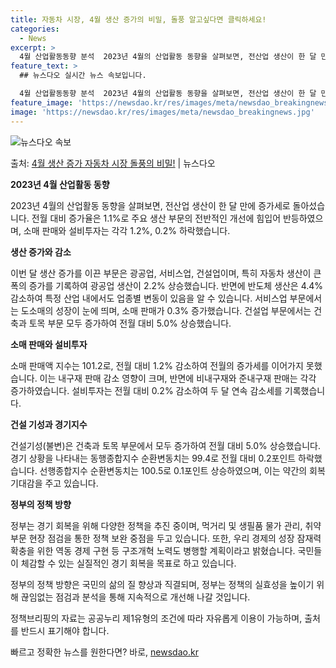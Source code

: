 ```yaml
---
title: 자동차 시장, 4월 생산 증가의 비밀, 돌풍 알고싶다면 클릭하세요!
categories:
  - News
excerpt: >
  4월 산업활동동향 분석  2023년 4월의 산업활동 동향을 살펴보면, 전산업 생산이 한 달 만에 증가세로 돌…
feature_text: >
  ## 뉴스다오 실시간 뉴스 속보입니다.

  4월 산업활동동향 분석  2023년 4월의 산업활동 동향을 살펴보면, 전산업 생산이 한 달 만에 증가세로 돌…
feature_image: 'https://newsdao.kr/res/images/meta/newsdao_breakingnews.jpg'
image: 'https://newsdao.kr/res/images/meta/newsdao_breakingnews.jpg'
---
```


![뉴스다오 속보](https://newsdao.kr/res/images/meta/newsdao_breakingnews.jpg)

<p>출처: <a href="https://newsdao.kr/4009" rel="dofollow">4월 생산 증가 자동차 시장 돌풍의 비밀!</a> | 뉴스다오</p>

**2023년 4월 산업활동 동향**

2023년 4월의 산업활동 동향을 살펴보면, 전산업 생산이 한 달 만에 증가세로 돌아섰습니다. 전월 대비 증가율은 1.1%로 주요 생산 부문의 전반적인 개선에 힘입어 반등하였으며, 소매 판매와 설비투자는 각각 1.2%, 0.2% 하락했습니다. 

**생산 증가와 감소**

이번 달 생산 증가를 이끈 부문은 광공업, 서비스업, 건설업이며, 특히 자동차 생산이 큰 폭의 증가를 기록하여 광공업 생산이 2.2% 상승했습니다. 반면에 반도체 생산은 4.4% 감소하여 특정 산업 내에서도 업종별 변동이 있음을 알 수 있습니다. 서비스업 부문에서는 도소매의 성장이 눈에 띄며, 소매 판매가 0.3% 증가했습니다. 건설업 부문에서는 건축과 토목 부문 모두 증가하여 전월 대비 5.0% 상승했습니다.

**소매 판매와 설비투자**

소매 판매액 지수는 101.2로, 전월 대비 1.2% 감소하여 전월의 증가세를 이어가지 못했습니다. 이는 내구재 판매 감소 영향이 크며, 반면에 비내구재와 준내구재 판매는 각각 증가하였습니다. 설비투자는 전월 대비 0.2% 감소하여 두 달 연속 감소세를 기록했습니다.

**건설 기성과 경기지수**

건설기성(불변)은 건축과 토목 부문에서 모두 증가하여 전월 대비 5.0% 상승했습니다. 경기 상황을 나타내는 동행종합지수 순환변동치는 99.4로 전월 대비 0.2포인트 하락했습니다. 선행종합지수 순환변동치는 100.5로 0.1포인트 상승하였으며, 이는 약간의 회복 기대감을 주고 있습니다.

**정부의 정책 방향**

정부는 경기 회복을 위해 다양한 정책을 추진 중이며, 먹거리 및 생필품 물가 관리, 취약 부문 현장 점검을 통한 정책 보완 중점을 두고 있습니다. 또한, 우리 경제의 성장 잠재력 확충을 위한 역동 경제 구현 등 구조개혁 노력도 병행할 계획이라고 밝혔습니다. 국민들이 체감할 수 있는 실질적인 경기 회복을 목표로 하고 있습니다.

정부의 정책 방향은 국민의 삶의 질 향상과 직결되며, 정부는 정책의 실효성을 높이기 위해 끊임없는 점검과 분석을 통해 지속적으로 개선해 나갈 것입니다. 

정책브리핑의 자료는 공공누리 제1유형의 조건에 따라 자유롭게 이용이 가능하며, 출처를 반드시 표기해야 합니다. 

빠르고 정확한 뉴스를 원한다면? 바로, <a href="https://newsdao.kr" rel="dofollow">newsdao.kr</a>


